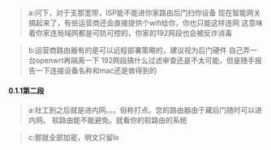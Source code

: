 
> a:问下，对于支那宽带，ISP能不能进你家路由后门扫你设备
现在智能网关搞起来了，有些运营商还会直接提供个wifi给你，你也只能这样连网
这意味着你家连局域网都是可防可控的，你家的192网段也会被反诈消毒

>b:运营商路由器有的是可以远程部署策略的，建议视为后门硬件
自己弄一台openwrt再隔离一下
192网段搞什么过滤审查还是不太可能，但是随手报告一下连接设备名称和mac还是做得到的

#### 0.1.1第二段

>a:社工到之后就是进内网。。。俗称打点。您的路由器由于藏后门随时可以进内网。
软路由能不能避免。就看你的软路由的系统

>c:那就全部加密，明文只留lo

